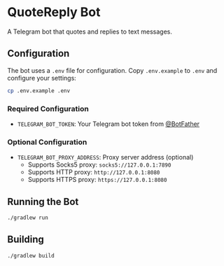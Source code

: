 # QuoteReply Bot

A Telegram bot that quotes and replies to text messages.

## Configuration

The bot uses a `.env` file for configuration. Copy `.env.example` to `.env` and configure your settings:

```bash
cp .env.example .env
```

### Required Configuration

- `TELEGRAM_BOT_TOKEN`: Your Telegram bot token from [@BotFather](https://t.me/BotFather)

### Optional Configuration

- `TELEGRAM_BOT_PROXY_ADDRESS`: Proxy server address (optional)
  - Supports Socks5 proxy: `socks5://127.0.0.1:7890`
  - Supports HTTP proxy: `http://127.0.0.1:8080`
  - Supports HTTPS proxy: `https://127.0.0.1:8080`

## Running the Bot

```bash
./gradlew run
```

## Building

```bash
./gradlew build
```
